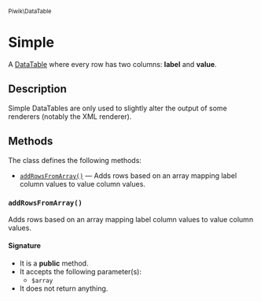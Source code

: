 <small>Piwik\DataTable</small>

Simple
======

A [DataTable](#) where every row has two columns: **label** and **value**.

Description
-----------

Simple DataTables are only used to slightly alter the output of some renderers
(notably the XML renderer).


Methods
-------

The class defines the following methods:

- [`addRowsFromArray()`](#addRowsFromArray) &mdash; Adds rows based on an array mapping label column values to value column values.

<a name="addrowsfromarray" id="addrowsfromarray"></a>
### `addRowsFromArray()`

Adds rows based on an array mapping label column values to value column values.

#### Signature

- It is a **public** method.
- It accepts the following parameter(s):
    - `$array`
- It does not return anything.


